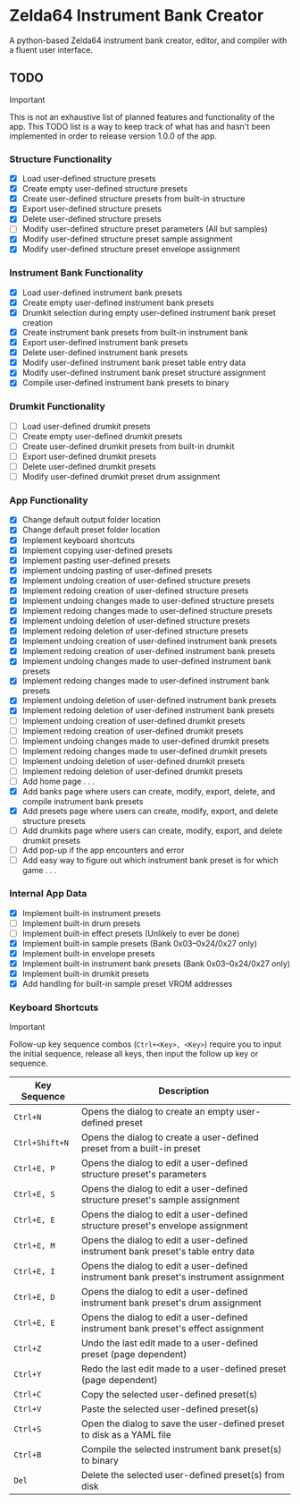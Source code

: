 # Zelda64 Instrument Bank Creator
A python-based Zelda64 instrument bank creator, editor, and compiler with a fluent user interface.

## TODO
> [!IMPORTANT]
> This is not an exhaustive list of planned features and functionality of the app. This TODO list is a way to keep track of what has and hasn't been implemented in order to release version 1.0.0 of the app.
### Structure Functionality
- [x] Load user-defined structure presets
- [x] Create empty user-defined structure presets
- [x] Create user-defined structure presets from built-in structure
- [x] Export user-defined structure presets
- [x] Delete user-defined structure presets
- [ ] Modify user-defined structure preset parameters (All but samples)
- [x] Modify user-defined structure preset sample assignment
- [x] Modify user-defined structure preset envelope assignment
### Instrument Bank Functionality
- [x] Load user-defined instrument bank presets
- [x] Create empty user-defined instrument bank presets
- [x] Drumkit selection during empty user-defined instrument bank preset creation
- [x] Create instrument bank presets from built-in instrument bank
- [x] Export user-defined instrument bank presets
- [x] Delete user-defined instrument bank presets
- [x] Modify user-defined instrument bank preset table entry data
- [x] Modify user-defined instrument bank preset structure assignment
- [x] Compile user-defined instrument bank presets to binary
### Drumkit Functionality
- [ ] Load user-defined drumkit presets
- [ ] Create empty user-defined drumkit presets
- [ ] Create user-defined drumkit presets from built-in drumkit
- [ ] Export user-defined drumkit presets
- [ ] Delete user-defined drumkit presets
- [ ] Modify user-defined drumkit preset drum assignment
### App Functionality
- [x] Change default output folder location
- [x] Change default preset folder location
- [x] Implement keyboard shortcuts
- [x] Implement copying user-defined presets
- [x] Implement pasting user-defined presets
- [x] implement undoing pasting of user-defined presets
- [x] Implement undoing creation of user-defined structure presets
- [x] Implement redoing creation of user-defined structure presets
- [x] Implement undoing changes made to user-defined structure presets
- [x] Implement redoing changes made to user-defined structure presets
- [x] Implement undoing deletion of user-defined structure presets
- [x] Implement redoing deletion of user-defined structure presets
- [x] Implement undoing creation of user-defined instrument bank presets
- [x] Implement redoing creation of user-defined instrument bank presets
- [x] Implement undoing changes made to user-defined instrument bank presets
- [x] Implement redoing changes made to user-defined instrument bank presets
- [x] Implement undoing deletion of user-defined instrument bank presets
- [x] Implement redoing deletion of user-defined instrument bank presets
- [ ] Implement undoing creation of user-defined drumkit presets
- [ ] Implement redoing creation of user-defined drumkit presets
- [ ] Implement undoing changes made to user-defined drumkit presets
- [ ] Implement redoing changes made to user-defined drumkit presets
- [ ] Implement undoing deletion of user-defined drumkit presets
- [ ] Implement redoing deletion of user-defined drumkit presets
- [ ] Add home page . . .
- [x] Add banks page where users can create, modify, export, delete, and compile instrument bank presets
- [x] Add presets page where users can create, modify, export, and delete structure presets
- [ ] Add drumkits page where users can create, modify, export, and delete drumkit presets
- [ ] Add pop-up if the app encounters and error
- [ ] Add easy way to figure out which instrument bank preset is for which game . . .
### Internal App Data
- [x] Implement built-in instrument presets
- [ ] Implement built-in drum presets
- [ ] Implement built-in effect presets (Unlikely to ever be done)
- [x] Implement built-in sample presets (Bank 0x03–0x24/0x27 only)
- [x] Implement built-in envelope presets
- [x] Implement built-in instrument bank presets (Bank 0x03–0x24/0x27 only)
- [x] Implement built-in drumkit presets
- [x] Add handling for built-in sample preset VROM addresses

### Keyboard Shortcuts
> [!IMPORTANT]
> Follow-up key sequence combos (`Ctrl+<Key>, <Key>`) require you to input the initial sequence, release all keys, then input the follow up key or sequence.

| Key Sequence | Description |
| --- | --- |
| `Ctrl+N` | Opens the dialog to create an empty user-defined preset |
| `Ctrl+Shift+N` | Opens the dialog to create a user-defined preset from a built-in preset |
| `Ctrl+E, P` | Opens the dialog to edit a user-defined structure preset's parameters |
| `Ctrl+E, S` | Opens the dialog to edit a user-defined structure preset's sample assignment |
| `Ctrl+E, E` | Opens the dialog to edit a user-defined structure preset's envelope assignment |
| `Ctrl+E, M` | Opens the dialog to edit a user-defined instrument bank preset's table entry data |
| `Ctrl+E, I` | Opens the dialog to edit a user-defined instrument bank preset's instrument assignment |
| `Ctrl+E, D` | Opens the dialog to edit a user-defined instrument bank preset's drum assignment |
| `Ctrl+E, E` | Opens the dialog to edit a user-defined instrument bank preset's effect assignment |
| `Ctrl+Z` | Undo the last edit made to a user-defined preset (page dependent) |
| `Ctrl+Y` | Redo the last edit made to a user-defined preset (page dependent) |
| `Ctrl+C` | Copy the selected user-defined preset(s) |
| `Ctrl+V` | Paste the selected user-defined preset(s) |
| `Ctrl+S` | Open the dialog to save the user-defined preset to disk as a YAML file |
| `Ctrl+B` | Compile the selected instrument bank preset(s) to binary |
| `Del` | Delete the selected user-defined preset(s) from disk |
